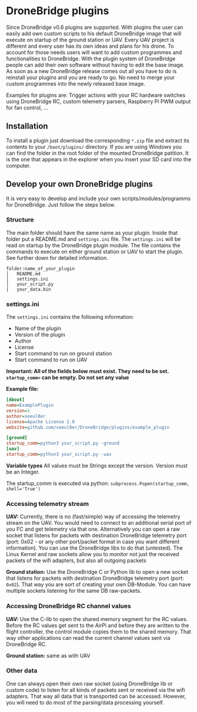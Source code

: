 # DroneBridge plugins
Since DroneBridge v0.6 plugins are supported. With plugins the user can easily add own custom scripts to his default DroneBridge image that will execute on startup of the ground station or UAV. Every UAV project is different and every user has its own ideas and plans for his drone. To account for those needs users will want to add custom programmes and functionalities to DroneBridge. With the plugin system of DroneBridge people can add their own software without having to edit the base image. As soon as a new DroneBridge release comes out all you have to do is reinstall your plugins and you are ready to go. No need to merge your custom programmes into the newly released base image.

Examples for plugins are: Trigger actions with your RC hardware switches using DroneBridge RC, custom telemetry parsers, Raspberry Pi PWM output for fan control, ...


## Installation
To install a plugin just download the corresponding ```*.zip``` file and extract its contents to your ```/boot/plugins/``` directory. If you are using Windows you can find the folder in the root folder of the mounted DroneBridge patition. It is the one that appears in the explorer when you insert your SD card into the computer.


## Develop your own DroneBridge plugins
It is very easy to develop and include your own scripts/modules/programms for DroneBridge. Just follow the steps below.

### Structure
The main folder should have the same name as your plugin. Inside that folder put a README.md and `settings.ini` file. The `settings.ini` will be read on startup by the DroneBridge plugin module. The file contains the commands to execute on either ground station or UAV to start the plugin. See further down for detailed information.

```
folder:name_of_your_plugin
│   README.md
│   settings.ini
│   your_script.py
|   your_data.bin
```

### settings.ini
The `settings.ini` contains the following information:

*   Name of the plugin
*   Version of the plugin
*   Author
*   License
*   Start command to run on ground station
*   Start command to run on UAV

**Important: All of the fields below must exist. They need to be set. ```startup_comm=``` can be empty. Do not set any value**

**Example file:**
```INI
[About]
name=ExamplePlugin
version=1
author=seeul8er
license=Apache License 2.0
website=github.com/seeul8er/DroneBridge/plugins/example_plugin

[ground]
startup_comm=python3 your_script.py -ground
[uav]
startup_comm=python3 your_script.py -uav
```

**Variable types**
All values must be Strings except the version. Version must be an Integer.

The startup_comm is executed via python: `subprocess.Popen(startup_comm, shell='True')`

### Accessing telemetry stream
**UAV:** Currently, there is no (fast/simple) way of accessing the telemetry stream on the UAV. You would need to connect to an additional serial port of you FC and get telemetry via that one. Alternatively you can open a raw socket that listens for packets with destination DroneBridge telemetry port (port: 0x02 - or any other port/packet format in case you want different information). You can use the DroneBridge libs to do that (untested). The Linux Kernel and raw sockets allow you to monitor not just the received packets of the wifi adapters, but also all outgoing packets

**Ground station:** Use the DroneBridge C or Python lib to open a new socket that listens for packets with destination DroneBridge telemetry port (port: `0x02`). That way you are sort of creating your own DB-Module. You can have multiple sockets listening for the same DB raw-packets.

### Accessing DroneBridge RC channel values
**UAV:** Use the C-lib to open the shared memory segment for the RC values. Before the RC values get sent to the AirPi and before they are written to the flight controller, the control module copies them to the shared memory. That way other applications can read the current channel values sent via DroneBridge RC.

**Ground station:** same as with UAV

### Other data
One can always open their own raw socket (using DroneBridge lib or custom code) to listen for all kinds of packets sent or received via the wifi adapters. That way all data that is transported can be accessed. However, you will need to do most of the parsing/data processing yourself.
